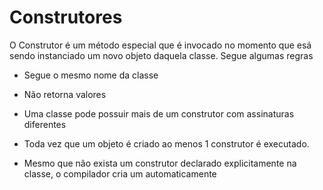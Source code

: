 # Construtores

O Construtor é um método especial que é invocado no momento que esá sendo instanciado um novo objeto daquela classe. Segue algumas regras

- Segue o mesmo nome da classe

- Não retorna valores

- Uma classe pode possuir mais de um construtor com assinaturas diferentes

- Toda vez que um objeto é criado ao menos 1 construtor é executado.

- Mesmo que não exista um construtor declarado explicitamente na classe, o compilador cria um automaticamente
